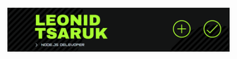 [![Header](https://raw.githubusercontent.com/NightStrang6r/nightstrang6r/main/assets/header.png)](https://leoit.dev)